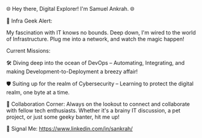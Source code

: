 🌐 Hey there, Digital Explorer! I'm Samuel Ankrah. 🌐

🔌 Infra Geek Alert: 

My fascination with IT knows no bounds. Deep down, I'm wired to the world of Infrastructure. Plug me into a network, and watch the magic happen!


Current Missions:

🛠 Diving deep into the ocean of DevOps – Automating, Integrating, and making Development-to-Deployment a breezy affair!

🛡️ Suiting up for the realm of Cybersecurity – Learning to protect the digital realm, one byte at a time.


🤝 Collaboration Corner:
Always on the lookout to connect and collaborate with fellow tech enthusiasts. Whether it's a brainy IT discussion, a pet project, or just some geeky banter, hit me up!

💌 Signal Me:
https://www.linkedin.com/in/sankrah/

<!---
samuelankrah/samuelankrah is a ✨ special ✨ repository because its `README.md` (this file) appears on your GitHub profile.
You can click the Preview link to take a look at your changes.
--->
